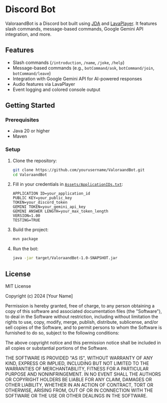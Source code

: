 # Discord Bot

ValoraandBot is a Discord bot built using [JDA](https://github.com/DV8FromTheWorld/JDA) and [LavaPlayer](https://github.com/sedmelluq/lavaplayer). It features slash commands, message-based commands, Google Gemini API integration, and more.

## Features

- Slash commands (`/introduction`, `/name`, `/joke`, `/help`)
- Message-based commands (e.g., `botCommand/ask`, `botCommand/join`, `botCommand/leave`)
- Integration with Google Gemini API for AI-powered responses
- Audio features via LavaPlayer
- Event logging and colored console output

## Getting Started

### Prerequisites

- Java 20 or higher
- Maven

### Setup

1. Clone the repository:
    ```sh
    git clone https://github.com/yourusername/ValoraandBot.git
    cd ValoraandBot
    ```

2. Fill in your credentials in [`Assets/ApplicationIDs.txt`](Assets/ApplicationIDs.txt):
    ```
    APPLICATION ID=your_application_id
    PUBLIC KEY=your_public_key
    TOKEN=your_discord_token
    GEMINI TOKEN=your_gemini_api_key
    GEMINI ANSWER LENGTH=your_max_token_length
    VERSION=1.00
    TESTING=TRUE
    ```

3. Build the project:
    ```sh
    mvn package
    ```

4. Run the bot:
    ```sh
    java -jar target/ValoraandBot-1.0-SNAPSHOT.jar
    ```

## License

MIT License

Copyright (c) 2024 [Your Name]

Permission is hereby granted, free of charge, to any person obtaining a copy
of this software and associated documentation files (the "Software"), to deal
in the Software without restriction, including without limitation the rights
to use, copy, modify, merge, publish, distribute, sublicense, and/or sell
copies of the Software, and to permit persons to whom the Software is
furnished to do so, subject to the following conditions:

The above copyright notice and this permission notice shall be included in all
copies or substantial portions of the Software.

THE SOFTWARE IS PROVIDED "AS IS", WITHOUT WARRANTY OF ANY KIND, EXPRESS OR
IMPLIED, INCLUDING BUT NOT LIMITED TO THE WARRANTIES OF MERCHANTABILITY,
FITNESS FOR A PARTICULAR PURPOSE AND NONINFRINGEMENT. IN NO EVENT SHALL THE
AUTHORS OR COPYRIGHT HOLDERS BE LIABLE FOR ANY CLAIM, DAMAGES OR OTHER
LIABILITY, WHETHER IN AN ACTION OF CONTRACT, TORT OR OTHERWISE, ARISING FROM,
OUT OF OR IN CONNECTION WITH THE SOFTWARE OR THE USE OR OTHER DEALINGS IN THE
SOFTWARE.
